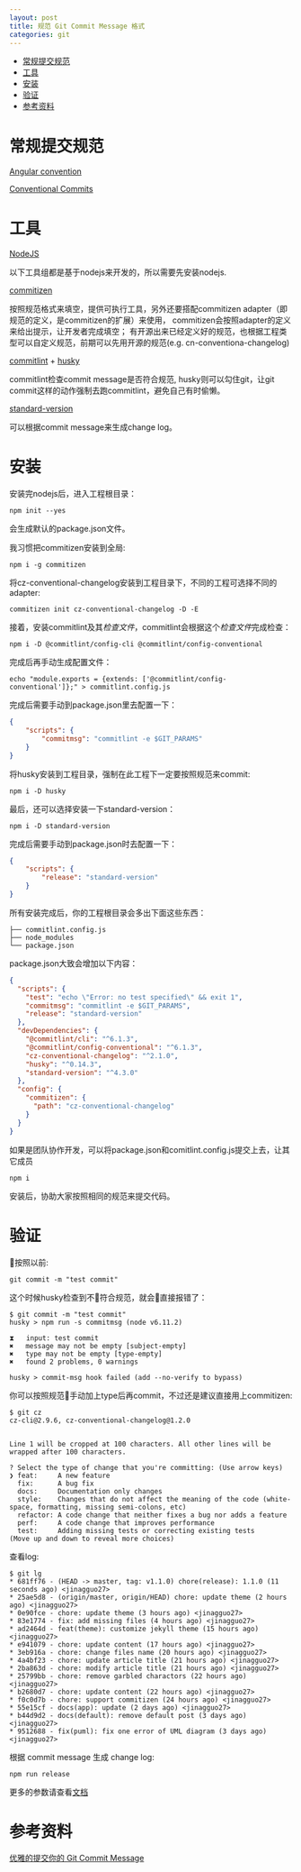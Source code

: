 ```yaml
---
layout: post
title: 规范 Git Commit Message 格式
categories: git
---
```


<!-- TOC -->

- [常规提交规范](#%E5%B8%B8%E8%A7%84%E6%8F%90%E4%BA%A4%E8%A7%84%E8%8C%83)
- [工具](#%E5%B7%A5%E5%85%B7)
- [安装](#%E5%AE%89%E8%A3%85)
- [验证](#%E9%AA%8C%E8%AF%81)
- [参考资料](#%E5%8F%82%E8%80%83%E8%B5%84%E6%96%99)

<!-- /TOC -->

# 常规提交规范

[Angular convention](https://github.com/angular/angular/blob/master/CONTRIBUTING.md#commit)

[Conventional Commits](https://conventionalcommits.org)

# 工具

[NodeJS](https://nodejs.org/en/)

以下工具组都是基于nodejs来开发的，所以需要先安装nodejs.

[commitizen](https://github.com/commitizen/cz-cli)

按照规范格式来填空，提供可执行工具，另外还要搭配commitizen adapter（即规范的定义，是commitizen的扩展）来使用，
commitizen会按照adapter的定义来给出提示，让开发者完成填空；
有开源出来已经定义好的规范，也根据工程类型可以自定义规范，前期可以先用开源的规范(e.g. cn-conventiona-changelog)

[commitlint](https://github.com/marionebl/commitlint) + [husky](https://github.com/typicode/husky/tree/master)

commitlint检查commit message是否符合规范, husky则可以勾住git，让git commit这样的动作强制去跑commitlint，避免自己有时偷懒。

[standard-version](https://github.com/conventional-changelog/standard-version)

可以根据commit message来生成change log。

# 安装

安装完nodejs后，进入工程根目录：

``` shell
npm init --yes 
```

会生成默认的package.json文件。

我习惯把commitizen安装到全局:

``` shell
npm i -g commitizen
```

将cz-conventional-changelog安装到工程目录下，不同的工程可选择不同的adapter:

``` shell
commitizen init cz-conventional-changelog -D -E
```


接着，安装commitlint及其*检查文件*，commitlint会根据这个*检查文件*完成检查：

``` shell
npm i -D @commitlint/config-cli @commitlint/config-conventional
```

完成后再手动生成配置文件：

``` shell
echo "module.exports = {extends: ['@commitlint/config-conventional']};" > commitlint.config.js
```

完成后需要手动到package.json里去配置一下：

``` json
{
    "scripts": {
        "commitmsg": "commitlint -e $GIT_PARAMS"
    }
}
```

将husky安装到工程目录，强制在此工程下一定要按照规范来commit:

``` shell
npm i -D husky
```

最后，还可以选择安装一下standard-version：

``` shell
npm i -D standard-version
```

完成后需要手动到package.json时去配置一下：

``` json
{
    "scripts": {
        "release": "standard-version"
    }
}
```

所有安装完成后，你的工程根目录会多出下面这些东西：

``` shell
├── commitlint.config.js
├── node_modules
└── package.json
```

package.json大致会增加以下内容：

``` json
{
  "scripts": {
    "test": "echo \"Error: no test specified\" && exit 1",
    "commitmsg": "commitlint -e $GIT_PARAMS",
    "release": "standard-version"
  },
  "devDependencies": {
    "@commitlint/cli": "^6.1.3",
    "@commitlint/config-conventional": "^6.1.3",
    "cz-conventional-changelog": "^2.1.0",
    "husky": "^0.14.3",
    "standard-version": "^4.3.0"
  },
  "config": {
    "commitizen": {
      "path": "cz-conventional-changelog"
    }
  }
}
```

如果是团队协作开发，可以将package.json和comitlint.config.js提交上去，让其它成员

``` shell
npm i
```

安装后，协助大家按照相同的规范来提交代码。

# 验证

按照以前:

``` shell
git commit -m "test commit"
```

这个时候husky检查到不符合规范，就会直接报错了：

``` shell
$ git commit -m "test commit"
husky > npm run -s commitmsg (node v6.11.2)

⧗   input: test commit
✖   message may not be empty [subject-empty]
✖   type may not be empty [type-empty]
✖   found 2 problems, 0 warnings

husky > commit-msg hook failed (add --no-verify to bypass)
```

你可以按照规范手动加上type后再commit，不过还是建议直接用上commitizen:

``` shell
$ git cz
cz-cli@2.9.6, cz-conventional-changelog@1.2.0


Line 1 will be cropped at 100 characters. All other lines will be wrapped after 100 characters.

? Select the type of change that you're committing: (Use arrow keys)
❯ feat:     A new feature
  fix:      A bug fix
  docs:     Documentation only changes
  style:    Changes that do not affect the meaning of the code (white-space, formatting, missing semi-colons, etc)
  refactor: A code change that neither fixes a bug nor adds a feature
  perf:     A code change that improves performance
  test:     Adding missing tests or correcting existing tests
(Move up and down to reveal more choices)
```

查看log:

``` shell
$ git lg
* 681ff76 - (HEAD -> master, tag: v1.1.0) chore(release): 1.1.0 (11 seconds ago) <jinagguo27>
* 25ae5d8 - (origin/master, origin/HEAD) chore: update theme (2 hours ago) <jinagguo27>
* 0e90fce - chore: update theme (3 hours ago) <jinagguo27>
* 83e1774 - fix: add missing files (4 hours ago) <jinagguo27>
* ad2464d - feat(theme): customize jekyll theme (15 hours ago) <jinagguo27>
* e941079 - chore: update content (17 hours ago) <jinagguo27>
* 3eb916a - chore: change files name (20 hours ago) <jinagguo27>
* 4a4bf23 - chore: update article title (21 hours ago) <jinagguo27>
* 2ba863d - chore: modify article title (21 hours ago) <jinagguo27>
* 25799bb - chore: remove garbled charactors (22 hours ago) <jinagguo27>
* b2680d7 - chore: update content (22 hours ago) <jinagguo27>
* f0c0d7b - chore: support commitizen (24 hours ago) <jinagguo27>
* 55e15cf - docs(app): update (2 days ago) <jinagguo27>
* b44d9d2 - docs(default): remove default post (3 days ago) <jinagguo27>
* 9512688 - fix(puml): fix one error of UML diagram (3 days ago) <jinagguo27>
```

根据 commit message 生成 change log:

``` shell
npm run release
```

更多的参数请查看[文档](https://github.com/conventional-changelog/standard-version)

# 参考资料

[优雅的提交你的 Git Commit Message](https://zhuanlan.zhihu.com/p/34223150)